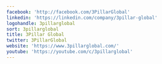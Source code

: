 ```yaml
---
facebook: 'http://facebook.com/3PillarGlobal'
linkedin: 'https://linkedin.com/company/3pillar-global'
logohandle: 3pillarglobal
sort: 3pillarglobal
title: 3Pillar Global
twitter: 3PillarGlobal
website: 'https://www.3pillarglobal.com/'
youtube: 'https://youtube.com/c/3pillarglobal'
---
```

